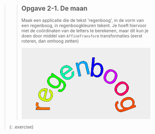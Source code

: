 >>## Opgave 2-1. De maan
>>
>>Maak een applicatie die de tekst 'regenboog', in de vorm van een regenboog, in regenboogkleuren tekent. Je hoeft hiervoor niet de coördinaten van de letters te berekenen, maar dit kun je doen door middel van `AffineTransform` transformaties (eerst roteren, dan omhoog zetten)
>>
>> ![moon](images/week03/rainbow.png)
>>
>{: .exercise}